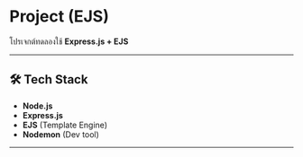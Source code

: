# Project (EJS)

โปรเจกต์ทดลองใช้ **Express.js + EJS**

---

## 🛠️ Tech Stack
- **Node.js**
- **Express.js**
- **EJS** (Template Engine)
- **Nodemon** (Dev tool)

---
